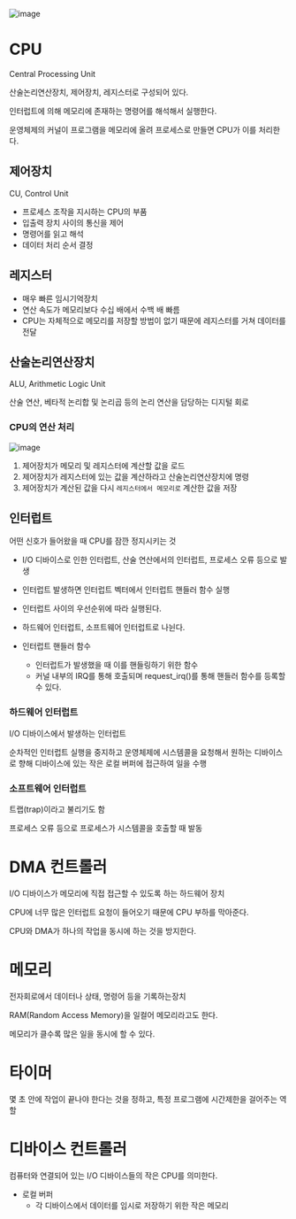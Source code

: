 ![image](https://github.com/user-attachments/assets/a63a7afd-92d8-4dc9-9950-c1488f6ba8dc)

# CPU

Central Processing Unit

산술논리연산장치, 제어장치, 레지스터로 구성되어 있다.

인터럽트에 의해 메모리에 존재하는 명령어를 해석해서 실행한다.

운영체제의 커널이 프로그램을 메모리에 올려 프로세스로 만들면 CPU가 이를 처리한다.

## 제어장치

CU, Control Unit

- 프로세스 조작을 지시하는 CPU의 부품
- 입출력 장치 사이의 통신을 제어
- 명령어를 읽고 해석
- 데이터 처리 순서 결정

## 레지스터

- 매우 빠른 임시기억장치
- 연산 속도가 메모리보다 수십 배에서 수백 배 빠름
- CPU는 자체적으로 메모리를 저장할 방법이 없기 때문에 레지스터를 거쳐 데이터를 전달

## 산술논리연산장치

ALU, Arithmetic Logic Unit

산술 연산, 베타적 논리합 및 논리곱 등의 논리 연산을 담당하는 디지털 회로

### CPU의 연산 처리

![image](https://github.com/user-attachments/assets/9dd339c8-4c30-45fa-9775-8d8fba7f8561)

1. 제어장치가 메모리 및 레지스터에 계산할 값을 로드
2. 제어장치가 레지스터에 있는 값을 계산하라고 산술논리연산장치에 명령
3. 제어장치가 계산된 값을 다시 `레지스터에서 메모리로` 계산한 값을 저장

## 인터럽트

어떤 신호가 들어왔을 때 CPU를 잠깐 정지시키는 것

- I/O 디바이스로 인한 인터럽트, 산술 연산에서의 인터럽트, 프로세스 오류 등으로 발생
- 인터럽트 발생하면 인터럽트 벡터에서 인터럽트 핸들러 함수 실행
- 인터럽트 사이의 우선순위에 따라 실행된다.
- 하드웨어 인터럽트, 소프트웨어 인터럽트로 나뉜다.

- 인터럽트 핸들러 함수
    - 인터럽트가 발생했을 때 이를 핸들링하기 위한 함수
    - 커널 내부의 IRQ를 통해 호출되며 request_irq()를 통해 핸들러 함수를 등록할 수 있다.

### 하드웨어 인터럽트

I/O 디바이스에서 발생하는 인터럽트

순차적인 인터럽트 실행을 중지하고 운영체제에 시스템콜을 요청해서 원하는 디바이스로 향해 디바이스에 있는 작은 로컬 버퍼에 접근하여 일을 수행

### 소프트웨어 인터럽트

트랩(trap)이라고 불리기도 함

프로세스 오류 등으로 프로세스가 시스템콜을 호출할 때 발동

# DMA 컨트롤러

I/O 디바이스가 메모리에 직접 접근할 수 있도록 하는 하드웨어 장치

CPU에 너무 많은 인터럽트 요청이 들어오기 때문에 CPU 부하를 막아준다.

CPU와 DMA가 하나의 작업을 동시에 하는 것을 방지한다.

# 메모리

전자회로에서 데이터나 상태, 명령어 등을 기록하는장치

RAM(Random Access Memory)을 일컬어 메모리라고도 한다.

메모리가 클수록 많은 일을 동시에 할 수 있다.

# 타이머

몇 초 안에 작업이 끝나야 한다는 것을 정하고, 특정 프로그램에 시간제한을 걸어주는 역할

# 디바이스 컨트롤러

컴퓨터와 연결되어 있는 I/O 디바이스들의 작은 CPU를 의미한다.

- 로컬 버퍼
    - 각 디바이스에서 데이터를 임시로 저장하기 위한 작은 메모리
